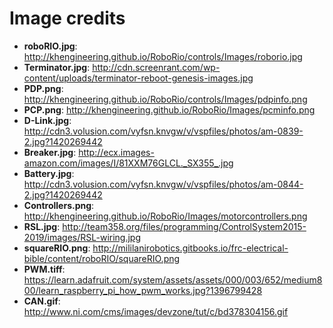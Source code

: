 # Image credits

- **roboRIO.jpg**: http://khengineering.github.io/RoboRio/controls/Images/roborio.jpg
- **Terminator.jpg**: http://cdn.screenrant.com/wp-content/uploads/terminator-reboot-genesis-images.jpg
- **PDP.png**: http://khengineering.github.io/RoboRio/controls/Images/pdpinfo.png
- **PCP.png**: http://khengineering.github.io/RoboRio/Images/pcminfo.png
- **D-Link.jpg**: http://cdn3.volusion.com/vyfsn.knvgw/v/vspfiles/photos/am-0839-2.jpg?1420269442
- **Breaker.jpg**: http://ecx.images-amazon.com/images/I/81XXM76GLCL._SX355_.jpg
- **Battery.jpg**: http://cdn3.volusion.com/vyfsn.knvgw/v/vspfiles/photos/am-0844-2.jpg?1420269442
- **Controllers.png**: http://khengineering.github.io/RoboRio/Images/motorcontrollers.png
- **RSL.jpg**: http://team358.org/files/programming/ControlSystem2015-2019/images/RSL-wiring.jpg
- **squareRIO.png**: http://mililanirobotics.gitbooks.io/frc-electrical-bible/content/roboRIO/squareRIO.png
- **PWM.tiff**: https://learn.adafruit.com/system/assets/assets/000/003/652/medium800/learn_raspberry_pi_how_pwm_works.jpg?1396799428
- **CAN.gif**: http://www.ni.com/cms/images/devzone/tut/c/bd378304156.gif
